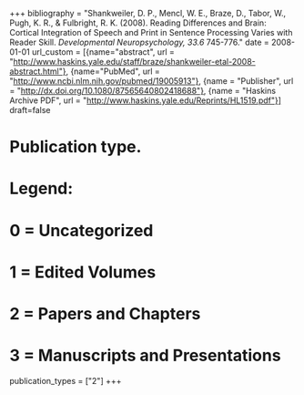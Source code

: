 +++
bibliography = "Shankweiler, D. P., Mencl, W. E., Braze, D., Tabor, W., Pugh, K. R., & Fulbright, R. K. (2008). Reading Differences and Brain: Cortical Integration of Speech and Print in Sentence Processing Varies with Reader Skill. *Developmental Neuropsychology, 33.6* 745-776."
date = 2008-01-01
url_custom = [{name="abstract", url = "http://www.haskins.yale.edu/staff/braze/shankweiler-etal-2008-abstract.html"}, {name="PubMed", url = "http://www.ncbi.nlm.nih.gov/pubmed/19005913"}, {name = "Publisher", url = "http://dx.doi.org/10.1080/87565640802418688"}, {name = "Haskins Archive PDF", url = "http://www.haskins.yale.edu/Reprints/HL1519.pdf"}]
draft=false
# Publication type.
# Legend:
# 0 = Uncategorized
# 1 = Edited Volumes
# 2 = Papers and Chapters
# 3 = Manuscripts and Presentations
publication_types = ["2"]
+++